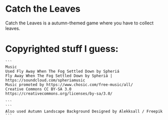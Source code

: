 # Catch the Leaves

Catch the Leaves is a autumn-themed game where you have to collect leaves.


# Copyrighted stuff I guess:

    ``` 
    Music 
    Used Fly Away When The Fog Settled Down by Spheriá
    Fly Away When The Fog Settled Down by Spheriá | https://soundcloud.com/spheriamusic
    Music promoted by https://www.chosic.com/free-music/all/
    Creative Commons CC BY-SA 3.0
    https://creativecommons.org/licenses/by-sa/3.0/

    ```
    ```
    Also used Autumn Landscape Background Designed by Alekksall / Freepik
    ```